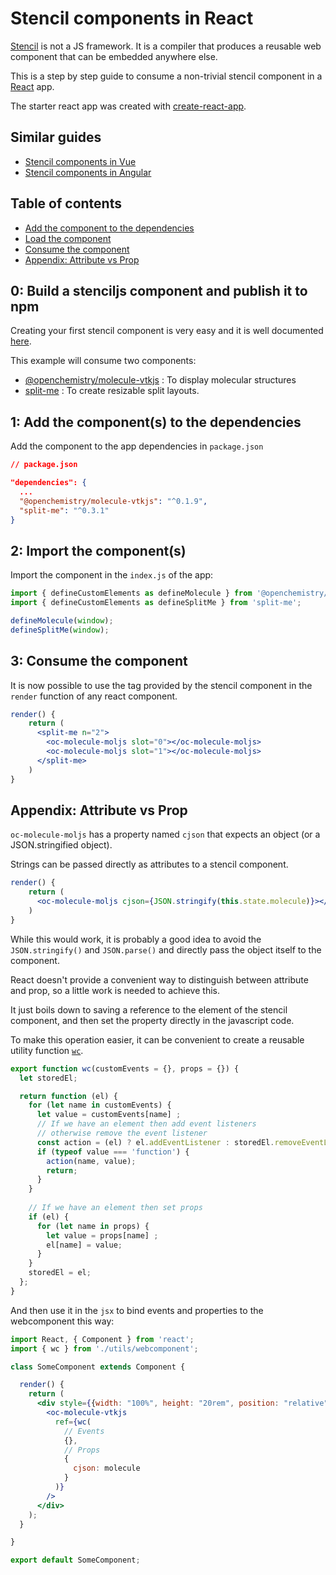 # Stencil components in React

[Stencil](https://stenciljs.com/) is not a JS framework. It is a compiler that produces a reusable web component that can be embedded anywhere else.

This is a step by step guide to consume a non-trivial stencil component in a [React](https://reactjs.org/) app.

The starter react app was created with [create-react-app](https://github.com/facebook/create-react-app).

## Similar guides
- [Stencil components in Vue](https://github.com/alesgenova/stenciljs-in-vue.git)
- [Stencil components in Angular](https://github.com/alesgenova/stenciljs-in-angular.git)

## Table of contents
- [Add the component to the dependencies](#1-add-the-component-to-the-dependencies)
- [Load the component](#2-load-the-component)
- [Consume the component](#3-consume-the-component)
- [Appendix: Attribute vs Prop](#appendix-attribute-vs-prop)


## 0: Build a stenciljs component and publish it to npm
Creating your first stencil component is very easy and it is well documented [here](https://stenciljs.com/docs/my-first-component). 

This example will consume two components:
- [@openchemistry/molecule-vtkjs](https://github.com/OpenChemistry/oc-web-components/tree/master/packages/molecule-vtkjs) : To display molecular structures
- [split-me](https://github.com/alesgenova/split-me) : To create resizable split layouts.


## 1: Add the component(s) to the dependencies

Add the component to the app dependencies in `package.json`

```json
// package.json

"dependencies": {
  ...
  "@openchemistry/molecule-vtkjs": "^0.1.9",
  "split-me": "^0.3.1"
}
```

## 2: Import the component(s)
Import the component in the `index.js` of the app:
```js
import { defineCustomElements as defineMolecule } from '@openchemistry/molecule-vtkjs';
import { defineCustomElements as defineSplitMe } from 'split-me';

defineMolecule(window);
defineSplitMe(window);
```

## 3: Consume the component
It is now possible to use the tag provided by the stencil component in the `render` function of any react component.

```jsx
render() {
    return (
      <split-me n="2">
        <oc-molecule-moljs slot="0"></oc-molecule-moljs>
        <oc-molecule-moljs slot="1"></oc-molecule-moljs>
      </split-me>
    )
}
```

## Appendix: Attribute vs Prop
`oc-molecule-moljs` has a property named `cjson` that expects an object (or a JSON.stringified object).

Strings can be passed directly as attributes to a stencil component.
```jsx
render() {
    return (
      <oc-molecule-moljs cjson={JSON.stringify(this.state.molecule)}></oc-molecule-moljs>
    )
}
```

While this would work, it is probably a good idea to avoid the `JSON.stringify()` and `JSON.parse()` and directly pass the object itself to the component.

React doesn't provide a convenient way to distinguish between attribute and prop, so a little work is needed to achieve this.

It just boils down to saving a reference to the element of the stencil component, and then set the property directly in the javascript code.

To make this operation easier, it can be convenient to create a reusable utility function [`wc`](https://github.com/ionic-team/ionic-react-conference-app/blob/master/src/utils/stencil.js).

```js
export function wc(customEvents = {}, props = {}) {
  let storedEl;

  return function (el) {
    for (let name in customEvents) {
      let value = customEvents[name] ;
      // If we have an element then add event listeners
      // otherwise remove the event listener
      const action = (el) ? el.addEventListener : storedEl.removeEventListener;
      if (typeof value === 'function') {
        action(name, value);
        return;
      }
    }
    
    // If we have an element then set props
    if (el) {
      for (let name in props) {
        let value = props[name] ;
        el[name] = value;
      }
    }
    storedEl = el;
  };
}
```

And then use it in the `jsx` to bind events and properties to the webcomponent this way:
```jsx
import React, { Component } from 'react';
import { wc } from './utils/webcomponent';

class SomeComponent extends Component {

  render() {
    return (
      <div style={{width: "100%", height: "20rem", position: "relative"}}>
        <oc-molecule-vtkjs
          ref={wc(
            // Events
            {},
            // Props
            {
              cjson: molecule
            }
          )}
        />
      </div>
    );
  }

}

export default SomeComponent;
```

